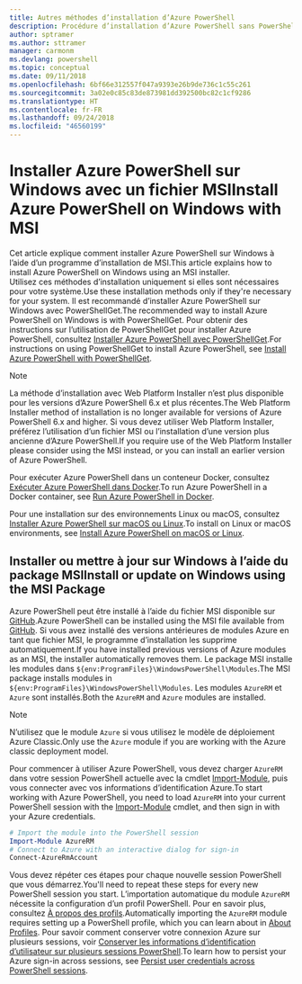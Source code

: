 ```yaml
---
title: Autres méthodes d’installation d’Azure PowerShell
description: Procédure d’installation d’Azure PowerShell sans PowerShellGet à l’aide d’un fichier MSI
author: sptramer
ms.author: sttramer
manager: carmonm
ms.devlang: powershell
ms.topic: conceptual
ms.date: 09/11/2018
ms.openlocfilehash: 6bf66e312557f047a9393e26b9de736c1c55c261
ms.sourcegitcommit: 3a02e0c85c83de873981dd392500bc82c1cf9286
ms.translationtype: HT
ms.contentlocale: fr-FR
ms.lasthandoff: 09/24/2018
ms.locfileid: "46560199"
---
```

# <a name="install-azure-powershell-on-windows-with-msi"></a><span data-ttu-id="b52e2-103">Installer Azure PowerShell sur Windows avec un fichier MSI</span><span class="sxs-lookup"><span data-stu-id="b52e2-103">Install Azure PowerShell on Windows with MSI</span></span>

<span data-ttu-id="b52e2-104">Cet article explique comment installer Azure PowerShell sur Windows à l’aide d’un programme d’installation de MSI.</span><span class="sxs-lookup"><span data-stu-id="b52e2-104">This article explains how to install Azure PowerShell on Windows using an MSI installer.</span></span>  
<span data-ttu-id="b52e2-105">Utilisez ces méthodes d’installation uniquement si elles sont nécessaires pour votre système.</span><span class="sxs-lookup"><span data-stu-id="b52e2-105">Use these installation methods only if they're necessary for your system.</span></span> <span data-ttu-id="b52e2-106">Il est recommandé d’installer Azure PowerShell sur Windows avec PowerShellGet.</span><span class="sxs-lookup"><span data-stu-id="b52e2-106">The recommended way to install Azure PowerShell on Windows is with PowerShellGet.</span></span> <span data-ttu-id="b52e2-107">Pour obtenir des instructions sur l’utilisation de PowerShellGet pour installer Azure PowerShell, consultez [Installer Azure PowerShell avec PowerShellGet](install-azurerm-ps.md).</span><span class="sxs-lookup"><span data-stu-id="b52e2-107">For instructions on using PowerShellGet to install Azure PowerShell, see [Install Azure PowerShell with PowerShellGet](install-azurerm-ps.md).</span></span>

> [!NOTE]
> <span data-ttu-id="b52e2-108">La méthode d’installation avec Web Platform Installer n’est plus disponible pour les versions d’Azure PowerShell 6.x et plus récentes.</span><span class="sxs-lookup"><span data-stu-id="b52e2-108">The Web Platform Installer method of installation is no longer available for versions of Azure PowerShell 6.x and higher.</span></span> <span data-ttu-id="b52e2-109">Si vous devez utiliser Web Platform Installer, préférez l’utilisation d’un fichier MSI ou l’installation d’une version plus ancienne d’Azure PowerShell.</span><span class="sxs-lookup"><span data-stu-id="b52e2-109">If you require use of the Web Platform Installer please consider using the MSI instead, or you can install an earlier version of Azure PowerShell.</span></span>

<span data-ttu-id="b52e2-110">Pour exécuter Azure PowerShell dans un conteneur Docker, consultez [Exécuter Azure PowerShell dans Docker](azurerm-ps-in-docker.md).</span><span class="sxs-lookup"><span data-stu-id="b52e2-110">To run Azure PowerShell in a Docker container, see [Run Azure PowerShell in Docker](azurerm-ps-in-docker.md).</span></span>

<span data-ttu-id="b52e2-111">Pour une installation sur des environnements Linux ou macOS, consultez [Installer Azure PowerShell sur macOS ou Linux](install-azurermps-maclinux.md).</span><span class="sxs-lookup"><span data-stu-id="b52e2-111">To install on Linux or macOS environments, see [Install Azure PowerShell on macOS or Linux](install-azurermps-maclinux.md).</span></span>

## <a name="install-or-update-on-windows-using-the-msi-package"></a><span data-ttu-id="b52e2-112">Installer ou mettre à jour sur Windows à l’aide du package MSI</span><span class="sxs-lookup"><span data-stu-id="b52e2-112">Install or update on Windows using the MSI Package</span></span>

<span data-ttu-id="b52e2-113">Azure PowerShell peut être installé à l’aide du fichier MSI disponible sur [GitHub](https://github.com/Azure/azure-powershell/releases/latest).</span><span class="sxs-lookup"><span data-stu-id="b52e2-113">Azure PowerShell can be installed using the MSI file available from [GitHub](https://github.com/Azure/azure-powershell/releases/latest).</span></span> <span data-ttu-id="b52e2-114">Si vous avez installé des versions antérieures de modules Azure en tant que fichier MSI, le programme d’installation les supprime automatiquement.</span><span class="sxs-lookup"><span data-stu-id="b52e2-114">If you have installed previous versions of Azure modules as an MSI, the installer automatically removes them.</span></span> <span data-ttu-id="b52e2-115">Le package MSI installe les modules dans `${env:ProgramFiles}\WindowsPowerShell\Modules`.</span><span class="sxs-lookup"><span data-stu-id="b52e2-115">The MSI package installs modules in `${env:ProgramFiles}\WindowsPowerShell\Modules`.</span></span> <span data-ttu-id="b52e2-116">Les modules `AzureRM` et `Azure` sont installés.</span><span class="sxs-lookup"><span data-stu-id="b52e2-116">Both the `AzureRM` and `Azure` modules are installed.</span></span>

> [!NOTE]
> <span data-ttu-id="b52e2-117">N’utilisez que le module `Azure` si vous utilisez le modèle de déploiement Azure Classic.</span><span class="sxs-lookup"><span data-stu-id="b52e2-117">Only use the `Azure` module if you are working with the Azure classic deployment model.</span></span>

<span data-ttu-id="b52e2-118">Pour commencer à utiliser Azure PowerShell, vous devez charger `AzureRM` dans votre session PowerShell actuelle avec la cmdlet [Import-Module](/powershell/module/Microsoft.PowerShell.Core/Import-Module), puis vous connecter avec vos informations d’identification Azure.</span><span class="sxs-lookup"><span data-stu-id="b52e2-118">To start working with Azure PowerShell, you need to load `AzureRM` into your current PowerShell session with the [Import-Module](/powershell/module/Microsoft.PowerShell.Core/Import-Module) cmdlet, and then sign in with your Azure credentials.</span></span>

```powershell
# Import the module into the PowerShell session
Import-Module AzureRM
# Connect to Azure with an interactive dialog for sign-in
Connect-AzureRmAccount
```

<span data-ttu-id="b52e2-119">Vous devez répéter ces étapes pour chaque nouvelle session PowerShell que vous démarrez.</span><span class="sxs-lookup"><span data-stu-id="b52e2-119">You'll need to repeat these steps for every new PowerShell session you start.</span></span> <span data-ttu-id="b52e2-120">L’importation automatique du module `AzureRM` nécessite la configuration d’un profil PowerShell. Pour en savoir plus, consultez [À propos des profils](/powershell/module/microsoft.powershell.core/about/about_profiles).</span><span class="sxs-lookup"><span data-stu-id="b52e2-120">Automatically importing the `AzureRM` module requires setting up a PowerShell profile, which you can learn about in [About Profiles](/powershell/module/microsoft.powershell.core/about/about_profiles).</span></span>
<span data-ttu-id="b52e2-121">Pour savoir comment conserver votre connexion Azure sur plusieurs sessions, voir [Conserver les informations d’identification d’utilisateur sur plusieurs sessions PowerShell](context-persistence.md).</span><span class="sxs-lookup"><span data-stu-id="b52e2-121">To learn how to persist your Azure sign-in across sessions, see [Persist user credentials across PowerShell sessions](context-persistence.md).</span></span>